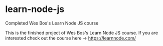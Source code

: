 # learn-node-js
Completed Wes Bos's Learn Node JS course

This is the finished project of Wes Bos's Learn Node JS course. If you are interested check out the course here -> https://learnnode.com/
